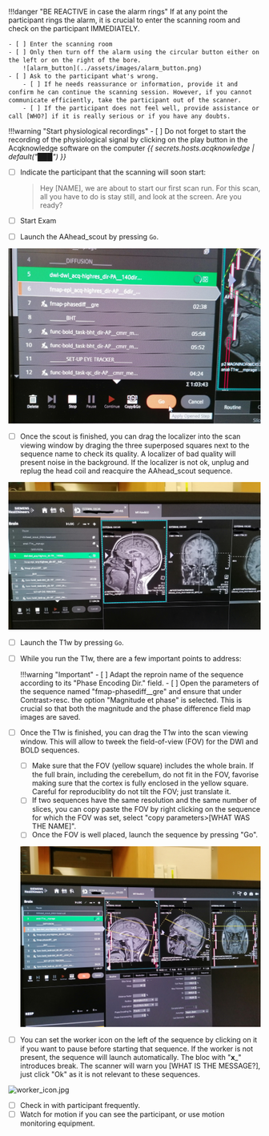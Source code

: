 
!!!danger "BE REACTIVE in case the alarm rings"
    If at any point the participant rings the alarm, it is crucial to enter the scanning room and check on the participant IMMEDIATELY.

    - [ ] Enter the scanning room 
    - [ ] Only then turn off the alarm using the circular button either on the left or on the right of the bore.
        ![alarm_button](../assets/images/alarm_button.png)
    - [ ] Ask to the participant what's wrong. 
        - [ ] If he needs reassurance or information, provide it and confirm he can continue the scanning session. However, if you cannot communicate efficiently, take the participant out of the scanner.
        - [ ] If the participant does not feel well, provide assistance or call [WHO?] if it is really serious or if you have any doubts.

!!!warning "Start physiological recordings"
    - [ ] Do not forget to start the recording of the physiological signal by clicking on the play button in the Acqknowledge software on the computer *{{ secrets.hosts.acqknowledge | default("███") }}*

- [ ] Indicate the participant that the scanning will soon start:

    > Hey [NAME], we are about to start our first scan run.
    > For this scan, all you have to do is stay still, and look at the screen.
    > Are you ready?

- [ ] Start Exam
- [ ] Launch the AAhead_scout by pressing `Go`.

![launch_sequence.jpg](../assets/images/launch_sequence.jpg)

- [ ] Once the scout is finished, you can drag the localizer into the scan viewing window by draging the three superposed squares next to the sequence name to check its quality. A localizer of bad quality will present noise in the background. If the localizer is not ok, unplug and replug the head coil and reacquire the AAhead_scout sequence.

![drag_t1w.jpg](../assets/images/drag_t1w.jpg)

- [ ] Launch the T1w by pressing `Go`.
- [ ] While you run the T1w, there are a few important points to address:


    !!!warning "Important"
        - [ ] Adapt the reproin name of the sequence according to its "Phase Encoding Dir." field.
        - [ ] Open the parameters of the sequence named "fmap-phasediff__gre" and ensure that under Contrast>resc. the option "Magnitude et phase" is selected. This is crucial so that both the magnitude and the phase difference field map images are saved.

- [ ] Once the T1w is finished, you can drag the T1w into the scan viewing window. This will allow to tweek the field-of-view (FOV) for the DWI and BOLD sequences.
    - [ ] Make sure that the FOV (yellow square) includes the whole brain. If the full brain, including the cerebellum, do not fit in the FOV, favorise making sure that the cortex is fully enclosed in the yellow square. Careful for reproduciblity do not tilt the FOV; just translate it.
    - [ ] If two sequences have the same resolution and the same number of slices, you can copy paste the FOV by right clicking on the sequence for which the FOV was set, select "copy parameters>[WHAT WAS THE NAME]".
    - [ ] Once the FOV is well placed, launch the sequence by pressing "Go".

    ![adjustFOV.jpg](../assets/images/adjustFOV.jpg)

- [ ] You can set the worker icon on the left of the sequence by clicking on it if you want to pause before starting that sequence. If the worker is not present, the sequence will launch automatically. The bloc with "__x___" introduces break. The scanner will warn you [WHAT IS THE MESSAGE?], just click "Ok" as it is not relevant to these sequences.

![worker_icon.jpg](../assets/images/worker_icon.jpg)

- [ ] Check in with participant frequently.
- [ ] Watch for motion if you can see the participant, or use motion monitoring equipment.
